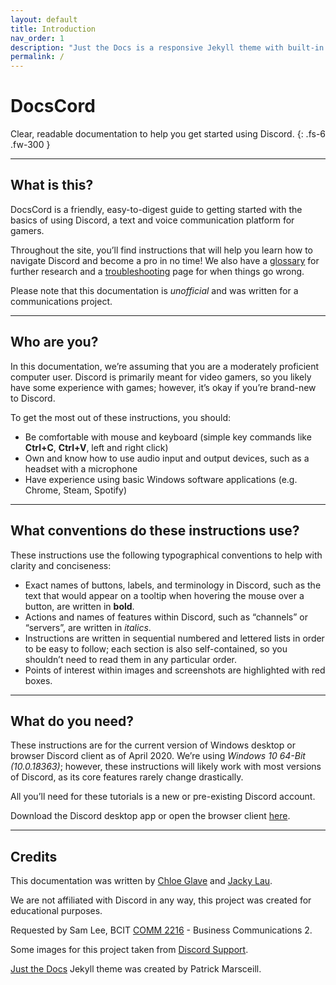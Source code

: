```yaml
---
layout: default
title: Introduction
nav_order: 1
description: "Just the Docs is a responsive Jekyll theme with built-in search that is easily customizable and hosted on GitHub Pages."
permalink: /
---
```


# DocsCord

<!--- state clearly the expected level of the reader (what can they do?) --->
<!--- clarify purpose, explain necessity, state assumptions/conventions --->
<!--- what device/os/version of software are the instructions for? assuming they have it already? give link to download --->

Clear, readable documentation to help you get started using Discord.
{: .fs-6 .fw-300 }


---
## What is this?

DocsCord is a friendly, easy-to-digest guide to getting started with the basics of using Discord, a text and voice 
communication platform for gamers.

Throughout the site, you’ll find instructions that will help you learn how to navigate Discord and 
become a pro in no time! We also have a [glossary](http://chloe-glave.codes/docscord/docs/glossary/) 
for further research and a [troubleshooting](http://chloe-glave.codes/docscord/docs/troubleshooting/) 
page for when things go wrong.

Please note that this documentation is *unofficial* and was written for a communications project.

---
## Who are you?

In this documentation, we’re assuming that you are a moderately proficient computer user. Discord is primarily meant 
for video gamers, so you likely have some experience with games; however, it’s okay if you’re brand-new to Discord.

To get the most out of these instructions, you should:

* Be comfortable with mouse and keyboard (simple key commands like **Ctrl+C**, **Ctrl+V**, left and right click)
* Own and know how to use audio input and output devices, such as a headset with a microphone
* Have experience using basic Windows software applications (e.g. Chrome, Steam, Spotify)

---
## What conventions do these instructions use?

These instructions use the following typographical conventions to help with clarity and conciseness:

* Exact names of buttons, labels, and terminology in Discord, such as the text that would appear on a tooltip 
when hovering the mouse over a button, are written in **bold**.
* Actions and names of features within Discord, such as “channels” or “servers”, are written in *italics*.
* Instructions are written in sequential numbered and lettered lists in order to be easy to follow; 
each section is also self-contained, so you shouldn’t need to read them in any particular order.
* Points of interest within images and screenshots are highlighted with red boxes.

---
## What do you need?

These instructions are for the current version of Windows desktop or browser Discord client as of April 2020. 
We’re using *Windows 10 64-Bit (10.0.18363)*; however, these instructions will likely work with most versions 
of Discord, as its core features rarely change drastically.

All you’ll need for these tutorials is a new or pre-existing Discord account.

Download the Discord desktop app or open the browser client [here](https://discordapp.com/).

---
## Credits

This documentation was written by [Chloe Glave](https://github.com/Cragzu/) and [Jacky Lau](https://github.com/JackyLau01/).

We are not affiliated with Discord in any way, this project was created for educational purposes.

Requested by Sam Lee, BCIT [COMM 2216](https://www.bcit.ca/study/outlines/20201086153) - Business Communications 2.

Some images for this project taken from [Discord Support](https://support.discordapp.com/hc/en-us).

[Just the Docs](https://github.com/pmarsceill/just-the-docs) Jekyll theme was created by Patrick Marsceill.